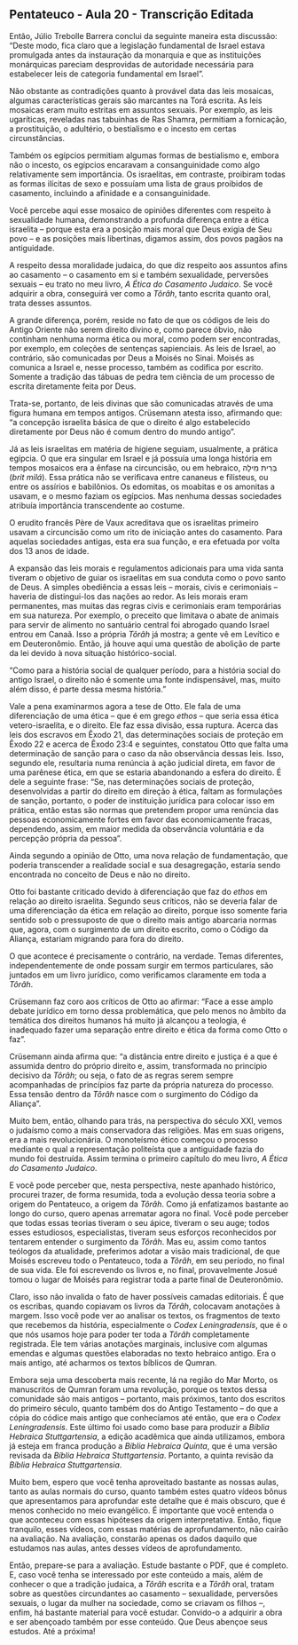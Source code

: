 ## Pentateuco - Aula 20 - Transcrição Editada

Então, Júlio Trebolle Barrera conclui da seguinte maneira esta discussão: “Deste modo, fica claro que a legislação fundamental de Israel estava promulgada antes da instauração da monarquia e que as instituições monárquicas pareciam desprovidas de autoridade necessária para estabelecer leis de categoria fundamental em Israel”.

Não obstante as contradições quanto à provável data das leis mosaicas, algumas características gerais são marcantes na Torá escrita. As leis mosaicas eram muito estritas em assuntos sexuais. Por exemplo, as leis ugaríticas, reveladas nas tabuinhas de Ras Shamra, permitiam a fornicação, a prostituição, o adultério, o bestialismo e o incesto em certas circunstâncias. 

Também os egípcios permitiam algumas formas de bestialismo e, embora não o incesto, os egípcios encaravam a consanguinidade como algo relativamente sem importância. Os israelitas, em contraste, proibiram todas as formas ilícitas de sexo e possuíam uma lista de graus proibidos de casamento, incluindo a afinidade e a consanguinidade. 

Você percebe aqui esse mosaico de opiniões diferentes com respeito à sexualidade humana, demonstrando a profunda diferença entre a ética israelita – porque esta era a posição mais moral que Deus exigia de Seu povo – e as posições mais libertinas, digamos assim, dos povos pagãos na antiguidade.

A respeito dessa moralidade judaica, do que diz respeito aos assuntos afins ao casamento – o casamento em si e também sexualidade, perversões sexuais – eu trato no meu livro, _A Ética do Casamento Judaico_. Se você adquirir a obra, conseguirá ver como a _Tôrâh_, tanto escrita quanto oral, trata desses assuntos.

A grande diferença, porém, reside no fato de que os códigos de leis do Antigo Oriente não serem direito divino e, como parece óbvio, não continham nenhuma norma ética ou moral, como podem ser encontradas, por exemplo, em coleções de sentenças sapienciais. As leis de Israel, ao contrário, são comunicadas por Deus a Moisés no Sinai. Moisés as comunica a Israel e, nesse processo, também as codifica por escrito. Somente a tradição das tábuas de pedra tem ciência de um processo de escrita diretamente feita por Deus. 

Trata-se, portanto, de leis divinas que são comunicadas através de uma figura humana em tempos antigos. Crüsemann atesta isso, afirmando que: “a concepção israelita básica de que o direito é algo estabelecido diretamente por Deus não é comum dentro do mundo antigo”. 

Já as leis israelitas em matéria de higiene seguiam, usualmente, a prática egípcia. O que era singular em Israel e já possuía uma longa história em tempos mosaicos era a ênfase na circuncisão, ou em hebraico, בְּרִית מִילָה (_brit milá_).  Essa prática não se verificava entre cananeus e filisteus, ou entre os assírios e babilônios. Os edomitas, os moabitas e os amonitas a usavam, e o mesmo faziam os egípcios. Mas nenhuma dessas sociedades atribuía importância transcendente ao costume.

O erudito francês Père de Vaux acreditava que os israelitas primeiro usavam a circuncisão como um rito de iniciação antes do casamento. Para aquelas sociedades antigas, esta era sua função, e era efetuada por volta dos 13 anos de idade.

A expansão das leis morais e regulamentos adicionais para uma vida santa tiveram o objetivo de guiar os israelitas em sua conduta como o povo santo de Deus. A simples obediência a essas leis – morais, civis e cerimoniais – haveria de distingui-los das nações ao redor. As leis morais eram permanentes, mas muitas das regras civis e cerimoniais eram temporárias em sua natureza. Por exemplo, o preceito que limitava o abate de animais para servir de alimento no santuário central foi abrogado quando Israel entrou em Canaã. Isso a própria _Tôrâh_ já mostra; a gente vê em Levítico e em Deuteronômio. Então, já houve aqui uma questão de abolição de parte da lei devido à nova situação histórico-social.

“Como para a história social de qualquer período, para a história social do antigo Israel, o direito não é somente uma fonte indispensável, mas, muito além disso, é parte dessa mesma história.”

Vale a pena examinarmos agora a tese de Otto. Ele fala de uma diferenciação de uma ética – que é em grego _ethos_ –  que seria essa ética vetero-israelita, e o direito. Ele faz essa divisão, essa ruptura. Acerca das leis dos escravos em Êxodo 21, das determinações sociais de proteção em Êxodo 22 e acerca de Êxodo 23:4 e seguintes, constatou Otto que falta uma determinação de sanção para o caso da não observância dessas leis. Isso, segundo ele, resultaria numa renúncia à ação judicial direta, em favor de uma parênese ética, em que se estaria abandonando a esfera do direito. É dele a seguinte frase: “Se, nas determinações sociais de proteção, desenvolvidas a partir do direito em direção à ética, faltam as formulações de sanção, portanto, o poder de instituição jurídica para colocar isso em prática, então estas são normas que pretendem propor uma renúncia das pessoas economicamente fortes em favor das economicamente fracas, dependendo, assim, em maior medida da observância voluntária e da percepção própria da pessoa”.

Ainda segundo a opinião de Otto, uma nova relação de fundamentação, que poderia transcender a realidade social e sua desagregação, estaria sendo encontrada no conceito de Deus e não no direito. 

Otto foi bastante criticado devido à diferenciação que faz do _ethos_ em relação ao direito israelita. Segundo seus críticos, não se deveria falar de uma diferenciação da ética em relação ao direito, porque isso somente faria sentido sob o pressuposto de que o direito mais antigo abarcaria normas que, agora, com o surgimento de um direito escrito, como o Código da Aliança, estariam migrando para fora do direito. 

O que acontece é precisamente o contrário, na verdade. Temas diferentes, independentemente de onde possam surgir em termos particulares, são juntados em um livro jurídico, como verificamos claramente em toda a _Tôrâh_.

Crüsemann faz coro aos críticos de Otto ao afirmar: “Face a esse amplo debate jurídico em torno dessa problemática, que pelo menos no âmbito da temática dos direitos humanos há muito já alcançou a teologia, é inadequado fazer uma separação entre direito e ética da forma como Otto o faz”.

Crüsemann ainda afirma que: “a distância entre direito e justiça é a que é assumida dentro do próprio direito e, assim, transformada no princípio decisivo da _Tôrâh_; ou seja, o fato de as regras serem sempre acompanhadas de princípios faz parte da própria natureza do processo. Essa tensão dentro da _Tôrâh_ nasce com o surgimento do Código da Aliança”.

Muito bem, então, olhando para trás, na perspectiva do século XXI, vemos o judaísmo como a mais conservadora das religiões. Mas em suas origens, era a mais revolucionária. O monoteísmo ético começou o processo mediante o qual a representação politeísta que a antiguidade fazia do mundo foi destruída. Assim termina o primeiro capítulo do meu livro, _A Ética do Casamento Judaico_. 

E você pode perceber que, nesta perspectiva, neste apanhado histórico, procurei trazer, de forma resumida, toda a evolução dessa teoria sobre a origem do Pentateuco, a origem da _Tôrâh_. Como já enfatizamos bastante ao longo do curso, quero apenas arrematar agora no final. Você pode perceber que todas essas teorias tiveram o seu ápice, tiveram o seu auge; todos esses estudiosos, especialistas, tiveram seus esforços reconhecidos por tentarem entender o surgimento da _Tôrâh_. Mas eu, assim como tantos teólogos da atualidade, preferimos adotar a visão mais tradicional, de que Moisés escreveu todo o Pentateuco, toda a _Tôrâh_, em seu período, no final de sua vida. Ele foi escrevendo os livros e, no final, provavelmente Josué tomou o lugar de Moisés para registrar toda a parte final de Deuteronômio. 

Claro, isso não invalida o fato de haver possíveis camadas editoriais. É que os escribas, quando copiavam os livros da _Tôrâh_,  colocavam anotações à margem. Isso você pode ver ao analisar os textos, os fragmentos de texto que recebemos da história, especialmente o _Codex Leningradensis_, que é o que nós usamos hoje para poder ter toda a _Tôrâh_ completamente registrada. Ele tem várias anotações marginais, inclusive com algumas emendas e algumas questões elaboradas no texto hebraico antigo. Era o mais antigo, até acharmos os textos bíblicos de Qumran.

Embora seja uma descoberta mais recente, lá na região do Mar Morto, os manuscritos de Qumran foram uma revolução, porque os textos dessa comunidade são mais antigos –  portanto, mais próximos, tanto dos escritos do primeiro século, quanto também dos do Antigo Testamento –  do que a cópia do códice mais antigo que conhecíamos até então, que era o _Codex Leningradensis_. Este último foi usado como base para produzir a _Bíblia Hebraica Stuttgartensia_, a edição acadêmica que ainda utilizamos, embora já esteja em franca produção a _Bíblia Hebraica Quinta_, que é uma versão revisada da _Bíblia Hebraica Stuttgartensia_. Portanto, a quinta revisão da _Bíblia Hebraica Stuttgartensia_.

Muito bem, espero que você tenha aproveitado bastante as nossas aulas, tanto as aulas normais do curso, quanto também estes quatro vídeos bônus que apresentamos para aprofundar este detalhe que é mais obscuro, que é menos conhecido no meio evangélico. É importante que você entenda o que aconteceu com essas hipóteses da origem interpretativa. Então, fique tranquilo, esses vídeos, com essas matérias de aprofundamento, não cairão na avaliação. Na avaliação, constarão apenas os dados daquilo que estudamos nas aulas, antes desses vídeos de aprofundamento.

Então, prepare-se para a avaliação. Estude bastante o PDF, que é completo. E, caso você tenha se interessado por este conteúdo a mais, além de conhecer o que a tradição judaica, a _Tôrâh_ escrita e a _Tôrâh_ oral, tratam sobre as questões circundantes ao casamento – sexualidade, perversões sexuais, o lugar da mulher na sociedade, como se criavam os filhos –, enfim, há bastante material para você estudar. Convido-o a adquirir a obra e ser abençoado também por esse conteúdo. Que Deus abençoe seus estudos. Até a próxima! 


